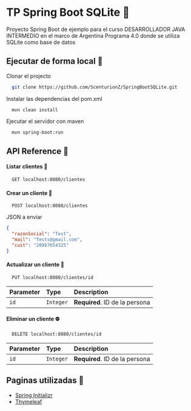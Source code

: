 
# TP Spring Boot SQLite 📘

Proyecto Spring Boot de ejemplo para el curso DESARROLLADOR JAVA INTERMEDIO en el marco de Argentina Programa 4.0 donde se utiliza SQLite como base de datos

## Ejecutar de forma local 	📁

Clonar el projecto

```bash
  git clone https://github.com/ScenturionZ/SpringBootSQLite.git
```

Instalar las dependencias del pom.xml

```maven
  mvn clean install
```

Ejecutar el servidor con maven

```bash
  mvn spring-boot:run
```


## API Reference 📮

#### Listar clientes 📖

```http
  GET localhost:8080/clientes
```

#### Crear un cliente 💾

```http
  POST localhost:8080/clientes
```
JSON a enviar
```json
{
  "razonSocial": "Test",
  "mail": "Tests@gmail.com",
  "cuit": "20987654325"
}
```

#### Actualizar un cliente 📝

```http
  PUT localhost:8080/clientes/id
```

| Parameter | Type      | Description                    |
| :-------- | :-------  | :----------------------------- |
| `id`      | `Integer` | **Required**. ID de la persona |

#### Eliminar un cliente ⛔

```http
  DELETE localhost:8080/clientes/id
```

| Parameter | Type      | Description                    |
| :-------- | :-------  | :----------------------------- |
| `id`      | `Integer` | **Required**. ID de la persona |

## Paginas utilizadas 🔗

- [Spring Initializr](https://start.spring.io/)
- [Thymeleaf](https://www.thymeleaf.org/)

